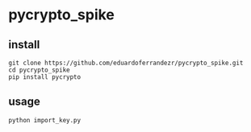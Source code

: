 # pycrypto_spike

## install

```
git clone https://github.com/eduardoferrandezr/pycrypto_spike.git
cd pycrypto_spike
pip install pycrypto
```

## usage

```
python import_key.py
```

